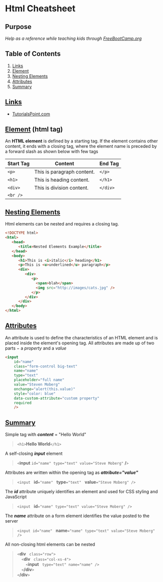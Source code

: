 # Html Cheatsheet

## Purpose
*Help as a reference while teaching kids through [FreeBootCamp.org](https://freebootcamp.org)*

## Table of Contents

1. [Links](#links)
1. [Element](#element)
1. [Nesting Elements](#nesting)
1. [Attributes](#attribute)
1. [Summary](#summary)



## [Links](#links)
* [TutorialsPoint.com](https://www.tutorialspoint.com/html/html_elements.htm)

## [Element](#element) (html tag)
An **HTML element** is defined by a starting tag. If the element contains other content, it ends with a closing tag, where the element name is preceded by a forward slash as shown below with few tags

| Start Tag	 | Content | End Tag
|-|-|-
|`<p>`       | This is paragraph content. |`</p>`
|`<h1>`	     | This is heading content.	  |`</h1>`
|`<div>`     | This is division content.  |`</div>`
|`<br />`    |                            |


## [Nesting Elements](#nesting)

Html elements can be nested and requires a closing tag.<br/>


```html
<!DOCTYPE html>
<html>
   <head>
      <title>Nested Elements Example</title>
   </head>
   <body>
      <h1>This is <i>italic</i> heading</h1>
      <p>This is <u>underlined</u> paragraph</p>
      <div>
         <div>
            <p>
              <span>blah</span>
              <img src="http://images/cats.jpg" />
            </p>
         </div>
      </div>
   </body>
</html>
```

## [Attributes](#attribute)

An attribute is used to define the characteristics of an HTML element and is placed inside the element's opening tag. All attributes are made up of two parts − a *property* and a *value*

```html
<input
    id="name"
    class="form-control big-text"
    name="name"
    type="text"
    placeholder="full name"
    value="Steven Moberg"
    onchange="alert(this.value)"
    style="color: blue"
    data-custom-attribute="custom property"
    required
    />
```

## [Summary](#summary)

Simple tag with ***content*** = "Hello World"
> `<h1>`**Hello World**`</h1>`

A self-closing ***input*** element
> `<`**input** ` id="name" type="text" value="Steve Moberg" ` **/**`>`

Attributes are written within the opening tag as ***attribute="value"***
> `<input ` **id**`="name" ` **type**`="text" ` **value**`="Steve Moberg" />`

The ***id*** attribute uniquely identifies an element and used for CSS styling and JavaScript
> `<input ` **id**`="name" type="text" value="Steve Moberg" />`

The ***name*** attribute on a form element identifies the value posted to the server
> `<input id="name" ` **name**`="name" type="text" value="Steve Moberg" />`

All non-closing html elements can be nested
> `<`**div** ` class="row">`<br/>
> &emsp;`<`**div** ` class="col-xs-4">`<br/>
> &emsp;&emsp;`<`**input** ` type="text" name="name" />`<br/>
> &emsp;`<`**/div**`>`<br/>
> `<`**/div**`>`



